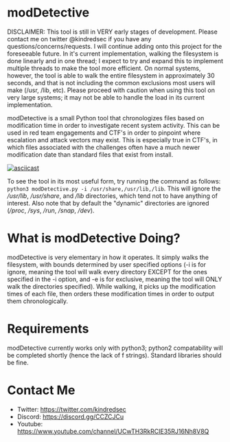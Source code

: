 # modDetective
DISCLAIMER: This tool is still in VERY early stages of development. Please contact me on twitter @kindredsec if you have any questions/concerns/requests. I will continue adding onto this project for the foreseeable future. In it's current implementation, walking the filesystem is done linearly and in one thread; I expect to try and expand this to implement multiple threads to make the tool more efficient. On normal systems, however, the tool is able to walk the entire filesystem in approximately 30 seconds, and that is not including the common exclusions most users will make (/usr, /lib, etc). Please proceed with caution when using this tool on very large systems; it may not be able to handle the load in its current implementation.

modDetective is a small Python tool that chronologizes files based on modification time in order to investigate recent system activity. This can be used in red team engagements and CTF's in order to pinpoint where escalation and attack vectors may exist. This is especially true in CTF's, in which files associated with the challenges often have a much newer modification date than standard files that exist from install. 

[![asciicast](https://asciinema.org/a/ejMxe7mpJRlq3wS2GSaCFVF9Z.svg)](https://asciinema.org/a/ejMxe7mpJRlq3wS2GSaCFVF9Z)

To see the tool in its most useful form, try running the command as follows: `python3 modDetective.py -i /usr/share,/usr/lib,/lib`. This will ignore the */usr/lib*, */usr/share*, and */lib* directories, which tend not to have anything of interest. Also note that by default the "dynamic" directories are ignored (*/proc*, */sys*, */run*, */snap*, */dev*).

# What is modDetective Doing?
modDetective is very elementary in how it operates. It simply walks the filesystem, with bounds determined by user specified options (-i is for ignore, meaning the tool will walk every directory EXCEPT for the ones specified in the -i option, and -e is for exclusive, meaning the tool will ONLY walk the directories specified). While walking, it picks up the modification times of each file, then orders these modification times in order to output them chronologically. 

# Requirements
modDetective currently works only with python3; python2 compatability will be completed shortly (hence the lack of f strings). Standard libraries should be fine.

# Contact Me
- Twitter: https://twitter.com/kindredsec
- Discord: https://discord.gg/CCZCJCu
- Youtube: https://www.youtube.com/channel/UCwTH3RkRCIE35RJ16Nh8V8Q
